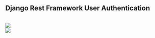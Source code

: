 <h2>Django Rest Framework User Authentication </h2>

</br>

<img src = "/uploads/f8648885daeb8e0d0a870c1cd65ea730/image.png">

</br>

<img src ="/uploads/87772e09a5160a2ee2d30e61323808da/image.png">
